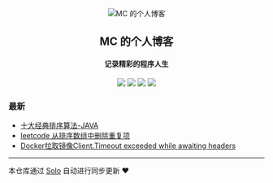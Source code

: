 <p align="center"><img alt="MC 的个人博客" src="https://static.b3log.org/images/brand/solo-32.png"></p><h2 align="center">
MC 的个人博客
</h2>

<h4 align="center">记录精彩的程序人生</h4>
<p align="center"><a title="MC 的个人博客" target="_blank" href="https://github.com/648484983/solo-blog"><img src="https://img.shields.io/github/last-commit/648484983/solo-blog.svg?style=flat-square&color=FF9900"></a>
<a title="GitHub repo size in bytes" target="_blank" href="https://github.com/648484983/solo-blog"><img src="https://img.shields.io/github/repo-size/648484983/solo-blog.svg?style=flat-square"></a>
<a title="Solo Version" target="_blank" href="https://github.com/b3log/solo/releases"><img src="https://img.shields.io/badge/solo-3.6.5-f1e05a.svg?style=flat-square&color=blueviolet"></a>
<a title="Hits" target="_blank" href="https://github.com/b3log/hits"><img src="https://hits.b3log.org/648484983/solo-blog.svg"></a></p>

### 最新

* [十大经典排序算法-JAVA](http://www.mammom.cn/articles/2019/06/21/1561100500199.html)
* [leetcode 从排序数组中删除重复项](http://www.mammom.cn/articles/2019/06/14/1560483110741.html)
* [Docker拉取镜像Client.Timeout exceeded while awaiting headers](http://www.mammom.cn/articles/2019/05/29/1559116965815.html)



---

本仓库通过 [Solo](https://github.com/b3log/solo) 自动进行同步更新 ❤️ 